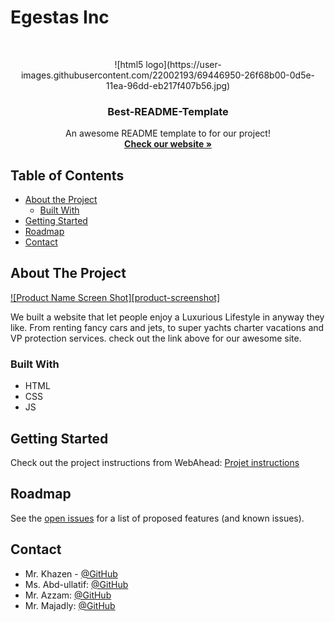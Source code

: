# Egestas Inc

<!-- PROJECT LOGO -->
<br />
<p align="center">
![html5 logo](https://user-images.githubusercontent.com/22002193/69446950-26f68b00-0d5e-11ea-96dd-eb217f407b56.jpg)
  <h3 align="center">Best-README-Template</h3>
  <p align="center">
    An awesome README template to for our project!
    <br />
    <a href="https://webahead7.github.io/egestas/"><strong>Check our website »</strong></a>
    <br />
  </p>
</p>



<!-- TABLE OF CONTENTS -->
## Table of Contents

* [About the Project](#about-the-project)
  * [Built With](#built-with)
* [Getting Started](#getting-started)
* [Roadmap](#roadmap)
* [Contact](#contact)


<!-- ABOUT THE PROJECT -->
## About The Project

[![Product Name Screen Shot][product-screenshot]](https://webahead7.github.io/egestas/)

We built a website that let people enjoy a Luxurious Lifestyle in anyway they like. From renting fancy cars and jets, to super yachts charter vacations and VP protection services. check out the link above for our awesome site.

### Built With
* HTML
* CSS
* JS


<!-- GETTING STARTED -->
## Getting Started

Check out the project instructions from WebAhead: [Projet instructions](https://github.com/WebAhead/master-reference/blob/master/coursebook/week-1/project.md)


<!-- ROADMAP -->
## Roadmap

See the [open issues](https://github.com/WebAhead7/egestas/issues) for a list of proposed features (and known issues).

<!-- CONTACT -->
## Contact

* Mr. Khazen - [@GitHub](https://github.com/jiries-khazen)
* Ms. Abd-ullatif:  [@GitHub](https://twitter.com/your_username)
* Mr. Azzam:  [@GitHub](https://github.com/nuwrss)
* Mr. Majadly:  [@GitHub](https://github.com/mjmajadly)

